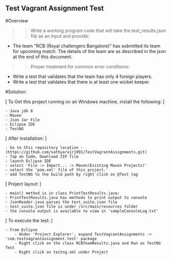 
## Test Vagrant Assignment Test

#Overview

>>Write a working program code that will take the test_results.json file as an input and provide:
- The team "RCB (Royal challengers Bangalore)" has submitted its team for upcoming match. The details of the team are as described in the json at the end of this document.

>> Proper treatment for common error conditions:
- Write a test that validates that the team has only 4 foreign players.
- Write a test that validates that there is at least one wicket keeper.

#Solution: 


[ To Get this project running on an Windows machine, install the following: ]

	- Java jdk 8
	- Maven
	- Json Jar File
	- Eclipse IDE 
	- TestNG
	

[ After installation: ]

	- Go to this repository location -(https://github.com/sathyarajr1991/TestVagrantAssignments.git) 
	- Tap on Code, Download ZIP file 
	- launch Eclipse IDE
	- select 'File -> Import... -> Maven(Existing Maven Projects)'
	- select the 'pom.xml' file of this project.'
	- add TestNG to the build path by right click on @Test tag


[ Project layout: ]

	- main() method is in class PrintTestResults.java:
	- PrintTestResults.java has methods to print output to console
	- JsonReader.java parses the test_suite.json file
	- test_suite.json file is under /src/main/resources folder
	- the console output is available to view in 'sampleConsoleLog.txt'


[ To execute the test: ]

	- From Eclipse
	    - Under 'Project Explorer', expand TestVagrantAssignments -> 'com.testvagrantassignment.test' package
	    - Right click on the class RCBTeamResults.java and Run as TestNG Test
	    - Right click on testng.xml under Project
	    

